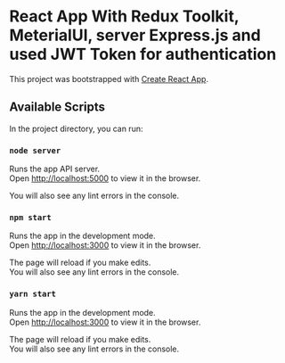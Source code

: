 # React App With Redux Toolkit, MeterialUI, server Express.js and used JWT Token for authentication

This project was bootstrapped with [Create React App](https://github.com/facebook/create-react-app).

## Available Scripts

In the project directory, you can run:

### `node server`

Runs the app API server.\
Open [http://localhost:5000](http://localhost:5000) to view it in the browser.

You will also see any lint errors in the console.


### `npm start`

Runs the app in the development mode.\
Open [http://localhost:3000](http://localhost:3000) to view it in the browser.

The page will reload if you make edits.\
You will also see any lint errors in the console.


### `yarn start`

Runs the app in the development mode.\
Open [http://localhost:3000](http://localhost:3000) to view it in the browser.

The page will reload if you make edits.\
You will also see any lint errors in the console.


